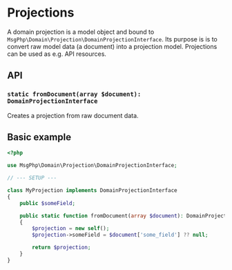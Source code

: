 # Projections

A domain projection is a model object and bound to `MsgPhp\Domain\Projection\DomainProjectionInterface`. Its purpose is
is to convert raw model data (a document) into a projection model. Projections can be used as e.g. API resources.

## API

### `static fromDocument(array $document): DomainProjectionInterface`

Creates a projection from raw document data.

## Basic example

```php
<?php

use MsgPhp\Domain\Projection\DomainProjectionInterface;

// --- SETUP ---

class MyProjection implements DomainProjectionInterface
{
    public $someField;

    public static function fromDocument(array $document): DomainProjectionInterface
    {
        $projection = new self();
        $projection->someField = $document['some_field'] ?? null;

        return $projection;
    }
}
```
